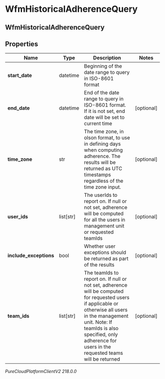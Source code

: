 # WfmHistoricalAdherenceQuery

## WfmHistoricalAdherenceQuery

## Properties

|Name | Type | Description | Notes|
|------------ | ------------- | ------------- | -------------|
| **start_date** | datetime | Beginning of the date range to query in ISO-8601 format | |
| **end_date** | datetime | End of the date range to query in ISO-8601 format. If it is not set, end date will be set to current time | [optional] |
| **time_zone** | str | The time zone, in olson format, to use in defining days when computing adherence. The results will be returned as UTC timestamps regardless of the time zone input. | [optional] |
| **user_ids** | list[str] | The userIds to report on. If null or not set, adherence will be computed for all the users in management unit or requested teamIds | [optional] |
| **include_exceptions** | bool | Whether user exceptions should be returned as part of the results | [optional] |
| **team_ids** | list[str] | The teamIds to report on. If null or not set, adherence will be computed for requested users if applicable or otherwise all users in the management unit. Note: If teamIds is also specified, only adherence for users in the requested teams will be returned | [optional] |



_PureCloudPlatformClientV2 218.0.0_
